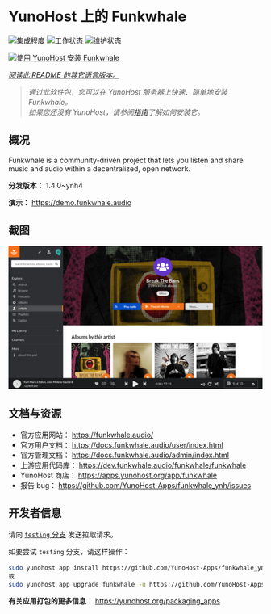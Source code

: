 <!--
注意：此 README 由 <https://github.com/YunoHost/apps/tree/master/tools/readme_generator> 自动生成
请勿手动编辑。
-->

# YunoHost 上的 Funkwhale

[![集成程度](https://apps.yunohost.org/badge/integration/funkwhale)](https://ci-apps.yunohost.org/ci/apps/funkwhale/)
![工作状态](https://apps.yunohost.org/badge/state/funkwhale)
![维护状态](https://apps.yunohost.org/badge/maintained/funkwhale)

[![使用 YunoHost 安装 Funkwhale](https://install-app.yunohost.org/install-with-yunohost.svg)](https://install-app.yunohost.org/?app=funkwhale)

*[阅读此 README 的其它语言版本。](./ALL_README.md)*

> *通过此软件包，您可以在 YunoHost 服务器上快速、简单地安装 Funkwhale。*  
> *如果您还没有 YunoHost，请参阅[指南](https://yunohost.org/install)了解如何安装它。*

## 概况

Funkwhale is a community-driven project that lets you listen and share music and audio within a decentralized, open network. 

**分发版本：** 1.4.0~ynh4

**演示：** <https://demo.funkwhale.audio>

## 截图

![Funkwhale 的截图](./doc/screenshots/screenshot1.png)

## 文档与资源

- 官方应用网站： <https://funkwhale.audio/>
- 官方用户文档： <https://docs.funkwhale.audio/user/index.html>
- 官方管理文档： <https://docs.funkwhale.audio/admin/index.html>
- 上游应用代码库： <https://dev.funkwhale.audio/funkwhale/funkwhale>
- YunoHost 商店： <https://apps.yunohost.org/app/funkwhale>
- 报告 bug： <https://github.com/YunoHost-Apps/funkwhale_ynh/issues>

## 开发者信息

请向 [`testing` 分支](https://github.com/YunoHost-Apps/funkwhale_ynh/tree/testing) 发送拉取请求。

如要尝试 `testing` 分支，请这样操作：

```bash
sudo yunohost app install https://github.com/YunoHost-Apps/funkwhale_ynh/tree/testing --debug
或
sudo yunohost app upgrade funkwhale -u https://github.com/YunoHost-Apps/funkwhale_ynh/tree/testing --debug
```

**有关应用打包的更多信息：** <https://yunohost.org/packaging_apps>
